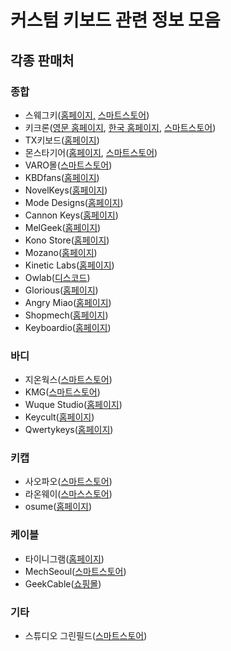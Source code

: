 # 커스텀 키보드 관련 정보 모음

## 각종 판매처

### 종합

- 스웨그키([홈페이지,](https://swagkey.kr/) [스마트스토어](https://smartstore.naver.com/swagkey))
- 키크론([영문 홈페이지](https://www.keychron.com/), [한국 홈페이지](https://keychron.kr/), [스마트스토어](https://brand.naver.com/keychron))
- TX키보드([홈페이지](https://txkeyboard.com/))
- 몬스타기어([홈페이지](https://www.monstargear.co.kr/), [스마트스토어](https://smartstore.naver.com/monstarkorea))
- VARO몰([스마트스토어](https://smartstore.naver.com/varomall))
- KBDfans([홈페이지](https://kbdfans.com/))
- NovelKeys([홈페이지](https://novelkeys.com/))
- Mode Designs([홈페이지](https://modedesigns.com/))
- Cannon Keys([홈페이지](https://cannonkeys.com/))
- MelGeek([홈페이지](https://www.melgeek.com/))
- Kono Store([홈페이지](https://kono.store/))
- Mozano([홈페이지](https://www.mozanox.com/))
- Kinetic Labs([홈페이지](https://kineticlabs.store/))
- Owlab([디스코드](https://discord.gg/Owlab))
- Glorious([홈페이지](https://www.pcgamingrace.com/))
- Angry Miao([홈페이지](https://www.angrymiao.com/))
- Shopmech([홈페이지](https://shopmech.com/))
- Keyboardio([홈페이지](https://shop.keyboard.io/))

### 바디

- 지온웍스([스마트스토어](https://smartstore.naver.com/geonlab))
- KMG([스마트스토어](https://smartstore.naver.com/happykmg))
- Wuque Studio([홈페이지](https://shop.wuquestudio.com/))
- Keycult([홈페이지](https://keycult.com/))
- Qwertykeys([홈페이지](https://qwertykeys.com/))

### 키캡

- 사오파오([스마트스토어](https://smartstore.naver.com/saopao))
- 라온웨이([스마스스토어](https://smartstore.naver.com/raonway))
- osume([홈페이지](https://www.osumekeys.com/))

### 케이블

- 타이니그램([홈페이지](https://tinygram.store/))
- MechSeoul([스마트스토어](https://smartstore.naver.com/mechseoul))
- GeekCable([쇼핑몰](https://www.etsy.com/shop/GeekCable))

### 기타

- 스튜디오 그린필드([스마트스토어](https://smartstore.naver.com/greenfield_))
